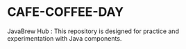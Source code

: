 # CAFE-COFFEE-DAY
JavaBrew Hub : This repository is designed for practice and experimentation with Java components.
